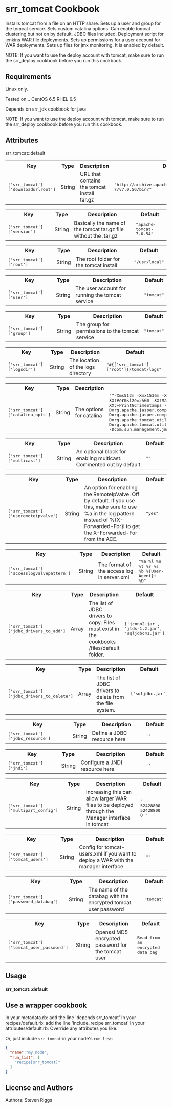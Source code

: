 srr_tomcat Cookbook
=====================
Installs tomcat from a file on an HTTP share.
Sets up a user and group for the tomcat service.
Sets custom catalina options.
Can enable tomcat clustering but not on by default.
JDBC files included.
Deployment script for jenkins WAR file deployments.
Sets up permissions for a user account for WAR deployments.
Sets up files for jmx monitoring. It is enabled by default.

NOTE: If you want to use the deploy account with tomcat,
      make sure to run the srr_deploy cookbook before you
	  run this cookbook.


Requirements
------------
Linux only.

Tested on...
CentOS 6.5
RHEL 6.5

Depends on srr_jdk cookbook for java

NOTE: If you want to use the deploy account with tomcat,
      make sure to run the srr_deploy cookbook before you
	  run this cookbook.


Attributes
----------
srr_tomcat::default

<table>
  <tr>
    <th>Key</th>
    <th>Type</th>
    <th>Description</th>
    <th>Default</th>
  </tr>
  <tr>
    <td><tt>['srr_tomcat']['downloadurlroot']</tt></td>
    <td>String</td>
    <td>URL that contains the tomcat install tar.gz</td>
    <td><tt>"http://archive.apache.org/dist/tomcat/tomcat-7/v7.0.56/bin/"</tt></td>
  </tr>
</table>

<table>
  <tr>
    <th>Key</th>
    <th>Type</th>
    <th>Description</th>
    <th>Default</th>
  </tr>
  <tr>
    <td><tt>['srr_tomcat']['version']</tt></td>
    <td>String</td>
    <td>Basically the name of the tomcat tar.gz file without the .tar.gz</td>
    <td><tt>"apache-tomcat-7.0.54"</tt></td>
  </tr>
</table>

<table>
  <tr>
    <th>Key</th>
    <th>Type</th>
    <th>Description</th>
    <th>Default</th>
  </tr>
  <tr>
    <td><tt>['srr_tomcat']['root']</tt></td>
    <td>String</td>
    <td>The root folder for the tomcat install</td>
    <td><tt>"/usr/local"</tt></td>
  </tr>
</table>

<table>
  <tr>
    <th>Key</th>
    <th>Type</th>
    <th>Description</th>
    <th>Default</th>
  </tr>
  <tr>
    <td><tt>['srr_tomcat']['user']</tt></td>
    <td>String</td>
    <td>The user account for running the tomcat service</td>
    <td><tt>"tomcat"</tt></td>
  </tr>
</table>

<table>
  <tr>
    <th>Key</th>
    <th>Type</th>
    <th>Description</th>
    <th>Default</th>
  </tr>
  <tr>
    <td><tt>['srr_tomcat']['group']</tt></td>
    <td>String</td>
    <td>The group for permissions to the tomcat service</td>
    <td><tt>"tomcat"</tt></td>
  </tr>
</table>

<table>
  <tr>
    <th>Key</th>
    <th>Type</th>
    <th>Description</th>
    <th>Default</th>
  </tr>
  <tr>
    <td><tt>['srr_tomcat']['logsdir']</tt></td>
    <td>String</td>
    <td>The location of the logs directory</td>
    <td><tt>"#{['srr_tomcat']['root']}/tomcat/logs"</tt></td>
  </tr>
</table>

<table>
  <tr>
    <th>Key</th>
    <th>Type</th>
    <th>Description</th>
    <th>Default</th>
  </tr>
  <tr>
    <td><tt>['srr_tomcat']['catalina_opts']</tt></td>
    <td>String</td>
    <td>The options for catalina</td>
    <td><tt>""-Xms512m -Xmx1536m -XX:NewSize=256m -XX:MaxNewSize=256m -XX:PermSize=256m -XX:MaxPermSize=256m -verbose:gc -XX:+PrintGCDetails -XX:+PrintGCTimeStamps -Dorg.apache.jasper.compiler.Parser.STRICT_QUOTE_ESCAPING=false -Dorg.apache.jasper.compiler.Parser.STRICT_WHITESPACE=false -Dorg.apache.tomcat.util.http.ServerCookie.ALLOW_EQUALS_IN_VALUE=true -Dorg.apache.tomcat.util.http.ServerCookie.ALLOW_HTTP_SEPARATORS_IN_V0=true -Dcom.sun.management.jmxremote.port=10080""</tt></td>
  </tr>
</table>

<table>
  <tr>
    <th>Key</th>
    <th>Type</th>
    <th>Description</th>
    <th>Default</th>
  </tr>
  <tr>
    <td><tt>['srr_tomcat']['multicast']</tt></td>
    <td>String</td>
    <td>An optional block for enabling multicast. Commented out by default</td>
    <td><tt>"<!-- COMMENTED OUT TO DISABLE MULTICAST
<Cluster className="org.apache.catalina.ha.tcp.SimpleTcpCluster"
                 channelSendOptions="8">
          <Channel className="org.apache.catalina.tribes.group.GroupChannel">
            <Membership className="org.apache.catalina.tribes.membership.McastService"
                        address="228.0.0.200"
                        port="45564"
                        frequency="500"
                        dropTime="15000"/>
          </Channel>
         </Cluster>
		 -->"</tt></td>
  </tr>
</table>

<table>
 <tr>
   <th>Key</th>
   <th>Type</th>
   <th>Description</th>
   <th>Default</th>
 </tr>
 <tr>
   <td><tt>['srr_tomcat']['useremoteipvalve']</tt></td>
   <td>String</td>
   <td>An option for enabling the RemoteIpValve. Off by default. If you use this, make sure to use %a in the log pattern instead of %{X-Forwarded-For}i to get the X-Forwarded-For from the ACE.</td>
   <td><tt>"yes"</tt></td>
 </tr>
</table>

<table>
  <tr>
    <th>Key</th>
    <th>Type</th>
    <th>Description</th>
    <th>Default</th>
  </tr>
  <tr>
    <td><tt>['srr_tomcat']['accesslogvalvepattern']</tt></td>
    <td>String</td>
    <td>The format of the access log in server.xml</td>
    <td><tt>"%a %l %u %t %r %s %b %{User-Agent}i %D"</tt></td>
  </tr>
</table>

<table>
  <tr>
    <th>Key</th>
    <th>Type</th>
    <th>Description</th>
    <th>Default</th>
  </tr>
  <tr>
    <td><tt>['srr_tomcat']['jdbc_drivers_to_add']</tt></td>
    <td>Array</td>
    <td>The list of JDBC drivers to copy. Files must exist in the cookbooks /files/default folder.</td>
    <td><tt>['jconn2.jar', 'jtds-1.2.jar', 'sqljdbc41.jar']</tt></td>
  </tr>
</table>

<table>
  <tr>
    <th>Key</th>
    <th>Type</th>
    <th>Description</th>
    <th>Default</th>
  </tr>
  <tr>
    <td><tt>['srr_tomcat']['jdbc_drivers_to_delete']</tt></td>
    <td>Array</td>
    <td>The list of JDBC drivers to delete from the file system.</td>
    <td><tt>['sqljdbc.jar']</tt></td>
  </tr>
</table>

<table>
  <tr>
    <th>Key</th>
    <th>Type</th>
    <th>Description</th>
    <th>Default</th>
  </tr>
  <tr>
    <td><tt>['srr_tomcat']['jdbc_resource']</tt></td>
    <td>String</td>
    <td>Define a JDBC resource here</td>
    <td><tt>'<!-- COMMENTED OUT
<Resource name="jdbc/common_db"
        global="jdbc/common_db"
        auth="Container"
        type="javax.sql.DataSource"
        driverClassName="com.sybase.jdbc4.jdbc.SybDriver"
        url="jdbc:sybase:Tds:SERVERNAME:5000/common_db"
        username="USERNAME"
        password="PASSWORD"
        maxActive="100"
        maxIdle="20"
        minIdle="5"
        maxWait="10000"/>
		-->'</tt></td>
  </tr>
</table>

<table>
  <tr>
    <th>Key</th>
    <th>Type</th>
    <th>Description</th>
    <th>Default</th>
  </tr>
  <tr>
    <td><tt>['srr_tomcat']['jndi']</tt></td>
    <td>String</td>
    <td>Configure a JNDI resource here</td>
    <td><tt>'<!-- COMMENTED OUT
<ResourceLink name="jdbc/RESOURCENAME"
        global="jdbc/common_db"
        auth="Container"
	type="javax.sql.DataSource" />
	-->'</tt></td>
  </tr>
</table>

<table>
  <tr>
    <th>Key</th>
    <th>Type</th>
    <th>Description</th>
    <th>Default</th>
  </tr>
  <tr>
    <td><tt>['srr_tomcat']['multipart_config']</tt></td>
    <td>String</td>
    <td>Increasing this can allow larger WAR files to be deployed through the Manager interface in tomcat</td>
    <td><tt>"    <multipart-config>
      <!-- 50MB max -->
      <max-file-size>52428800</max-file-size>
      <max-request-size>52428800</max-request-size>
      <file-size-threshold>0</file-size-threshold>
    </multipart-config>"</tt></td>
  </tr>
</table>

<table>
  <tr>
    <th>Key</th>
    <th>Type</th>
    <th>Description</th>
    <th>Default</th>
  </tr>
  <tr>
    <td><tt>['srr_tomcat']['tomcat_users']</tt></td>
    <td>String</td>
    <td>Config for tomcat-users.xml if you want to deploy a WAR with the manager interface</td>
    <td><tt>"<!--
  <role rolename="tomcat"/>
  <role rolename="role1"/>
  <user username="tomcat" password="tomcat" roles="tomcat"/>
  <user username="both" password="tomcat" roles="tomcat,role1"/>
  <user username="role1" password="tomcat" roles="role1"/>
-->"</tt></td>
  </tr>
</table>

<table>
  <tr>
    <th>Key</th>
    <th>Type</th>
    <th>Description</th>
    <th>Default</th>
  </tr>
  <tr>
    <td><tt>['srr_tomcat']['password_databag']</tt></td>
    <td>String</td>
    <td>The name of the databag with the encrypted tomcat user password</td>
    <td><tt>'tomcat'</tt></td>
  </tr>
</table>

<table>
  <tr>
    <th>Key</th>
    <th>Type</th>
    <th>Description</th>
    <th>Default</th>
  </tr>
  <tr>
    <td><tt>['srr_tomcat']['tomcat_user_password']</tt></td>
    <td>String</td>
    <td>Openssl MD5 encrypted password for the tomcat user</td>
    <td><tt>Read from an encrypted data bag</tt></td>
  </tr>
</table>




Usage
-----
#### srr_tomcat::default

## Use a wrapper cookbook ##
In your metadata.rb: add the line 'depends srr_tomcat'
In your recipes/default.rb: add the line 'include_recipe srr_tomcat'
In your attributes/default.rb: Override any attributes you like.

Or, just include `srr_tomcat` in your node's `run_list`:

```json
{
  "name":"my_node",
  "run_list": [
    "recipe[srr_tomcat]"
  ]
}
```


License and Authors
-------------------
Authors: Steven Riggs
